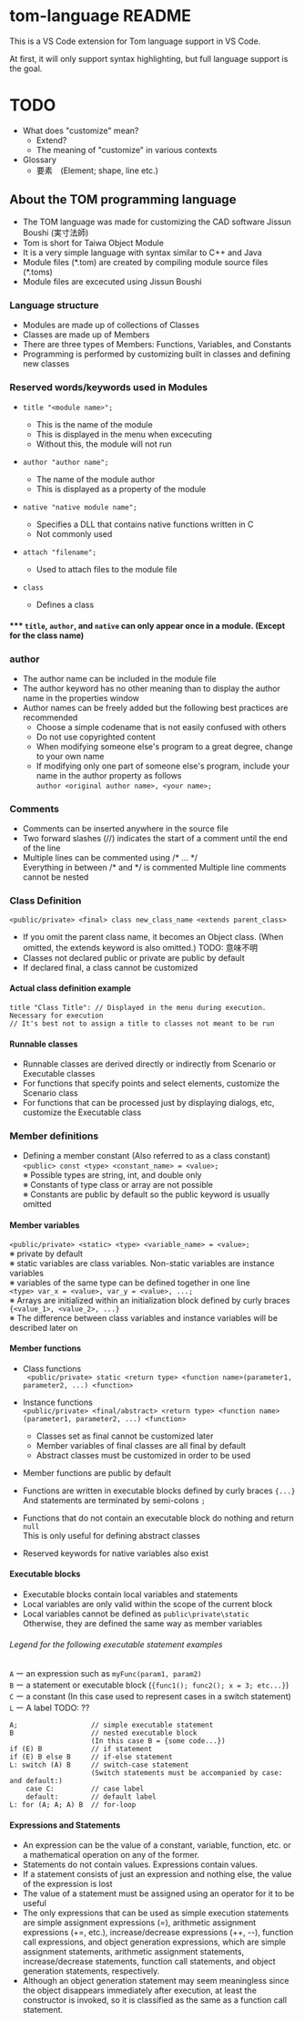 # tom-language README

This is a VS Code extension for Tom language support in VS Code.

At first, it will only support syntax highlighting, but full language support is the goal.
# TODO
* What does "customize" mean?  
    - Extend?
    - The meaning of "customize" in various contexts
* Glossary
    - 要素　(Element; shape, line etc.)

## About the TOM programming language
* The TOM language was made for customizing the CAD software Jissun Boushi (実寸法師)
* Tom is short for Taiwa Object Module
* It is a very simple language with syntax similar to C++ and Java
* Module files (\*.tom) are created by compiling module source files (\*.toms)
* Module files are excecuted using Jissun Boushi

### Language structure
* Modules are made up of collections of Classes
* Classes are made up of Members
* There are three types of Members: Functions, Variables, and Constants
* Programming is performed by customizing built in classes and defining new classes

### Reserved words/keywords used in Modules
* `title "<module name>";`  
    - This is the name of the module
    - This is displayed in the menu when excecuting
    - Without this, the module will not run

* `author "author name";`  
	- The name of the module author  
	- This is displayed as a property of the module
* `native "native module name";`
	- Specifies a DLL that contains native functions written in C
	- Not commonly used
* `attach "filename";`
	- Used to attach files to the module file
* `class`
	- Defines a class
#### *** `title`, `author`, and `native` can only appear once in a module. (Except for the class name)

### author
* The author name can be included in the module file
* The author keyword has no other meaning than to display the author name in the properties window
* Author names can be freely added but the following best practices are recommended
    * Choose a simple codename that is not easily confused with others
    * Do not use copyrighted content
    * When modifying someone else's program to a great degree, change to your own name
    * If modifying only one part of someone else's program, include your name in the author property as follows  
        `author <original author name>, <your name>;`

### Comments
* Comments can be inserted anywhere in the source file
* Two forward slashes (//) indicates the start of a comment until the end of the line
* Multiple lines can be commented using /* ... \*/  
Everything in between /* and \*/ is commented
Multiple line comments cannot be nested

### Class Definition
```
<public/private> <final> class new_class_name <extends parent_class>
```
* If you omit the parent class name, it becomes an Object class. (When omitted, the extends keyword is also omitted.) TODO: 意味不明
* Classes not declared public or private are public by default
* If declared final, a class cannot be customized

#### Actual class definition example
```
title "Class Title": // Displayed in the menu during execution. Necessary for execution
// It's best not to assign a title to classes not meant to be run
```

#### Runnable classes
* Runnable classes are derived directly or indirectly from Scenario or Executable classes
* For functions that specify points and select elements, customize the Scenario class 
* For functions that can be processed just by displaying dialogs, etc, customize the Executable class 

### Member definitions
* Defining a member constant (Also referred to as a class constant)  
        ```
            <public> const <type> <constant_name> = <value>;
        ```  
※ Possible types are string, int, and double only  
※ Constants of type class or array are not possible  
※ Constants are public by default so the public keyword is usually omitted

#### Member variables
`<public/private> <static> <type> <variable_name> = <value>;`  
※ private by default  
※ static variables are class variables. Non-static variables are instance variables  
※ variables of the same type can be defined together in one line   
`<type> var_x = <value>, var_y = <value>, ...;`  
※ Arrays are initialized within an initialization block defined by curly braces  
`{<value_1>, <value_2>, ...}`  
※ The difference between class variables and instance variables will be described later on

#### Member functions
* Class functions  
``` <public/private> static <return type> <function name>(parameter1, parameter2, ...) <function>```
* Instance functions  
```<public/private> <final/abstract> <return type> <function name> (parameter1, parameter2, ...) <function>```  
    * Classes set as final cannot be customized later
    * Member variables of final classes are all final by default
    * Abstract classes must be customized in order to be used

* Member functions are public by default
* Functions are written in executable blocks defined by curly braces `{...}`  
And statements are terminated by semi-colons `;`  
* Functions that do not contain an executable block do nothing and return `null`  
This is only useful for defining abstract classes
* Reserved keywords for native variables also exist

#### Executable blocks  
* Executable blocks contain local variables and statements
* Local variables are only valid within the scope of the current block
* Local variables cannot be defined as `public\private\static`  
Otherwise, they are defined the same way as member variables  

###### Legend for the following executable statement examples
`A` ー an expression such as `myFunc(param1, param2)`  
`B` ー a statement or executable block (`{func1(); func2(); x = 3; etc...}`)  
`C` ー a constant (In this case used to represent cases in a switch statement)  
`L` ー A label TODO: ??

```
A;                  // simple executable statement
B                   // nested executable block
                    (In this case B = {some code...})
if (E) B            // if statement
if (E) B else B     // if-else statement
L: switch (A) B     // switch-case statement
                    (Switch statements must be accompanied by case: and default:)
    case C:         // case label
    default:        // default label
L: for (A; A; A) B  // for-loop

```

#### Expressions and Statements
* An expression can be the value of a constant, variable, function, etc. or a mathematical operation on any of the former.  
* Statements do not contain values. Expressions contain values.
* If a statement consists of just an expression and nothing else, the value of the expression is lost
* The value of a statement must be assigned using an operator for it to be useful
* The only expressions that can be used as simple execution statements are simple assignment expressions (=), arithmetic assignment expressions (+=, etc.), increase/decrease expressions (++, --), function call expressions, and 
object generation expressions, which are simple assignment statements, arithmetic assignment statements, increase/decrease statements, function call statements, and 
object generation statements, respectively.
* Although an object generation statement may seem meaningless since the object disappears immediately after execution, 
at least the constructor is invoked, so it is classified as the same as a function call statement.
